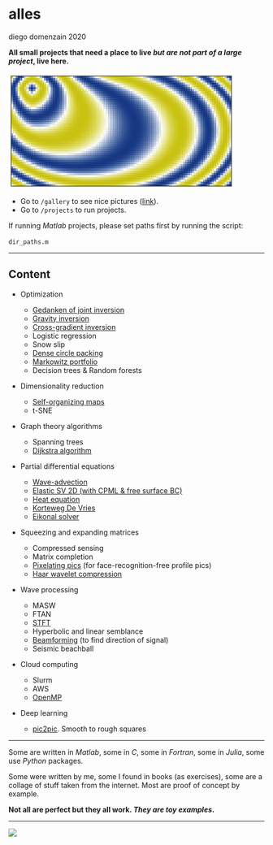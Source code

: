 # alles

diego domenzain
2020

__All small projects that need a place to live *but are not part of a large project*, live here.__

[![](projects/pdes/pics/eikonal-funny.png)](gallery/)

* Go to ```/gallery``` to see nice pictures ([link](gallery/)).
* Go to ```/projects``` to run projects.

If running *Matlab* projects, please set paths first by running the script:

```dir_paths.m```

---

## Content

* Optimization 

	* [Gedanken of joint inversion](projects/opti/gedanken/)
	* [Gravity inversion](projects/opti/gravity/)
	* [Cross-gradient inversion](projects/opti/xgrad/)
	* Logistic regression
	* Snow slip
	* [Dense circle packing](projects/opti/dense-circ/)
	* [Markowitz portfolio](projects/opti/markowitz/)
	* Decision trees & Random forests

* Dimensionality reduction

	* [Self-organizing maps](projects/dim-redu/self-org/)
	* t-SNE

* Graph theory algorithms

	* Spanning trees
	* [Dijkstra algorithm](projects/graph-alg/dijkstra/)

* Partial differential equations

	* [Wave-advection](projects/pdes/wave-adv/)
	* [Elastic SV 2D (with CPML & free surface BC)](projects/pdes/elastic/)
	* [Heat equation](projects/pdes/heat/)
	* [Korteweg De Vries](projects/pdes/korteweg/)
	* [Eikonal solver](projects/pdes/eikonal/)

* Squeezing and expanding matrices

	* Compressed sensing
	* Matrix completion
	* [Pixelating pics](projects/sque-exp/pixelate/) (for face-recognition-free profile pics)
	* [Haar wavelet compression](projects/sque-exp/haar/)

* Wave processing

	* MASW
	* FTAN
	* [STFT](projects/wave-proc/stft/)
	* Hyperbolic and linear semblance
	* [Beamforming](projects/wave-proc/beamforming/) (to find direction of signal)
	* Seismic beachball
	
* Cloud computing

	* Slurm
	* AWS
	* [OpenMP](projects/cloud/openmp/)
	
* Deep learning
	
	* [pic2pic](projects/deep-learning/pic2pic/). Smooth to rough squares
	
---

Some are written in *Matlab*, some in *C*, some in *Fortran*, some in *Julia*, some use *Python* packages.

Some were written by me, some I found in books (as exercises), some are a collage of stuff taken from the internet. Most are proof of concept by example. 

__Not all are perfect but they all work. *They are toy examples*.__

---

[![](projects/graph-alg/pics/dijkstra-10nodes.png)](gallery/)
